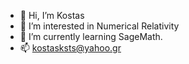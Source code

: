 - 👋 Hi, I’m Kostas
- 👀 I’m interested in Numerical Relativity
- 🌱 I’m currently learning SageMath.
- 📫 kostasksts@yahoo.gr
